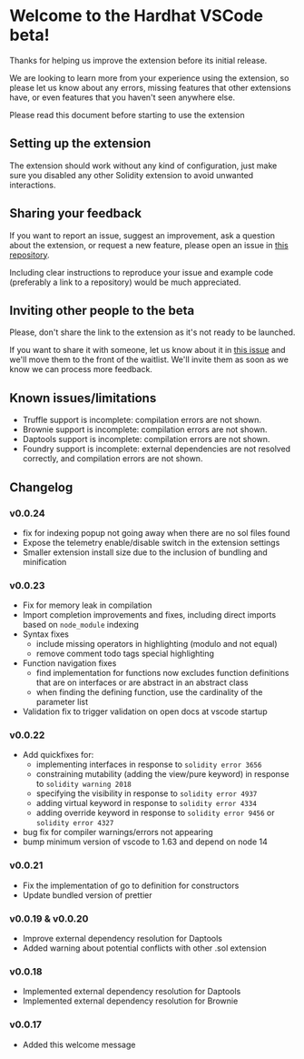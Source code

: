 # Welcome to the Hardhat VSCode beta!

Thanks for helping us improve the extension before its initial release.

We are looking to learn more from your experience using the extension, so please let us know about any errors, missing features that other extensions have, or even features that you haven't seen anywhere else.

Please read this document before starting to use the extension

## Setting up the extension

The extension should work without any kind of configuration, just make sure you disabled any other Solidity extension to avoid unwanted interactions.

## Sharing your feedback

If you want to report an issue, suggest an improvement, ask a question about the extension, or request a new feature, please open an issue in [this repository](https://github.com/nomiclabs/hardhat-vscode-feedback).

Including clear instructions to reproduce your issue and example code (preferably a link to a repository) would be much appreciated.

## Inviting other people to the beta

Please, don't share the link to the extension as it's not ready to be launched.

If you want to share it with someone, let us know about it in [this issue](https://github.com/nomiclabs/hardhat-vscode-feedback/issues/9) and we'll move them to the front of the waitlist. We'll invite them as soon as we know we can process more feedback.

## Known issues/limitations

- Truffle support is incomplete: compilation errors are not shown.
- Brownie support is incomplete: compilation errors are not shown.
- Daptools support is incomplete: compilation errors are not shown.
- Foundry support is incomplete: external dependencies are not resolved correctly, and compilation errors are not shown.

## Changelog

### v0.0.24

- fix for indexing popup not going away when there are no sol files found
- Expose the telemetry enable/disable switch in the extension settings
- Smaller extension install size due to the inclusion of bundling and minification

### v0.0.23

- Fix for memory leak in compilation
- Import completion improvements and fixes, including direct imports based on `node_module` indexing
- Syntax fixes
  - include missing operators in highlighting (modulo and not equal)
  - remove comment todo tags special highlighting
- Function navigation fixes
  - find implementation for functions now excludes function definitions that are on interfaces or are abstract in an abstract class
  - when finding the defining function, use the cardinality of the parameter list
- Validation fix to trigger validation on open docs at vscode startup

### v0.0.22

- Add quickfixes for:
  - implementing interfaces in response to `solidity error 3656`
  - constraining mutability (adding the view/pure keyword) in response to `solidity warning 2018`
  - specifying the visibility in response to `solidity error 4937`
  - adding virtual keyword in response to `solidity error 4334`
  - adding override keyword in response to `solidity error 9456` or `solidity error 4327`
- bug fix for compiler warnings/errors not appearing
- bump minimum version of vscode to 1.63 and depend on node 14

### v0.0.21

- Fix the implementation of go to definition for constructors
- Update bundled version of prettier

### v0.0.19 & v0.0.20

- Improve external dependency resolution for Daptools
- Added warning about potential conflicts with other .sol extension

### v0.0.18

- Implemented external dependency resolution for Daptools
- Implemented external dependency resolution for Brownie

### v0.0.17

- Added this welcome message
